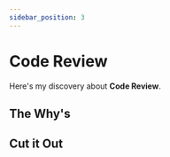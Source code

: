 ```yaml
---
sidebar_position: 3
---
```


# Code Review

Here's my discovery about **Code Review**.

## The Why's

## Cut it Out
